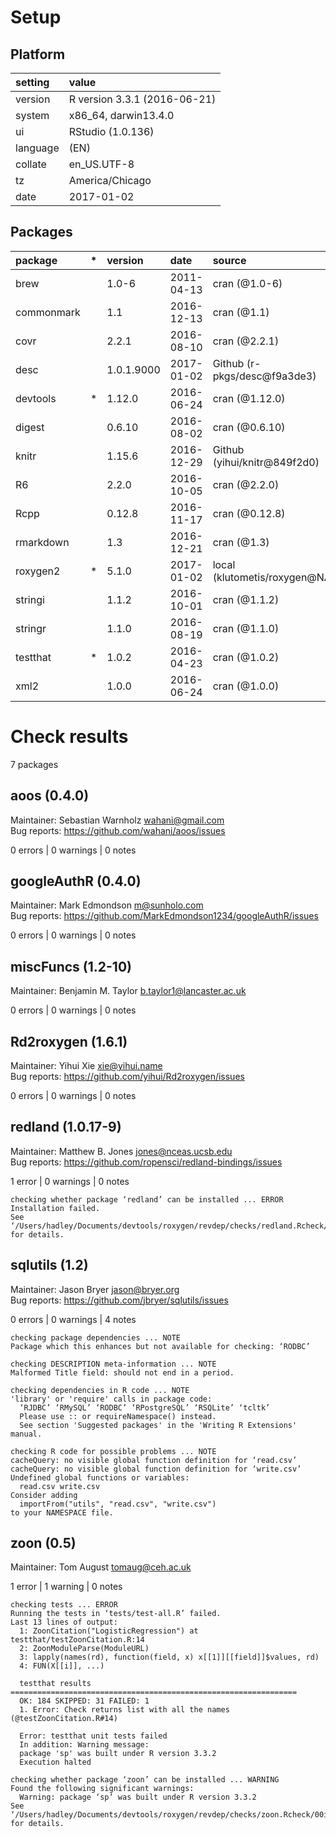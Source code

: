 # Setup

## Platform

|setting  |value                        |
|:--------|:----------------------------|
|version  |R version 3.3.1 (2016-06-21) |
|system   |x86_64, darwin13.4.0         |
|ui       |RStudio (1.0.136)            |
|language |(EN)                         |
|collate  |en_US.UTF-8                  |
|tz       |America/Chicago              |
|date     |2017-01-02                   |

## Packages

|package    |*  |version    |date       |source                        |
|:----------|:--|:----------|:----------|:-----------------------------|
|brew       |   |1.0-6      |2011-04-13 |cran (@1.0-6)                 |
|commonmark |   |1.1        |2016-12-13 |cran (@1.1)                   |
|covr       |   |2.2.1      |2016-08-10 |cran (@2.2.1)                 |
|desc       |   |1.0.1.9000 |2017-01-02 |Github (r-pkgs/desc@f9a3de3)  |
|devtools   |*  |1.12.0     |2016-06-24 |cran (@1.12.0)                |
|digest     |   |0.6.10     |2016-08-02 |cran (@0.6.10)                |
|knitr      |   |1.15.6     |2016-12-29 |Github (yihui/knitr@849f2d0)  |
|R6         |   |2.2.0      |2016-10-05 |cran (@2.2.0)                 |
|Rcpp       |   |0.12.8     |2016-11-17 |cran (@0.12.8)                |
|rmarkdown  |   |1.3        |2016-12-21 |cran (@1.3)                   |
|roxygen2   |*  |5.1.0      |2017-01-02 |local (klutometis/roxygen@NA) |
|stringi    |   |1.1.2      |2016-10-01 |cran (@1.1.2)                 |
|stringr    |   |1.1.0      |2016-08-19 |cran (@1.1.0)                 |
|testthat   |*  |1.0.2      |2016-04-23 |cran (@1.0.2)                 |
|xml2       |   |1.0.0      |2016-06-24 |cran (@1.0.0)                 |

# Check results
7 packages

## aoos (0.4.0)
Maintainer: Sebastian Warnholz <wahani@gmail.com>  
Bug reports: https://github.com/wahani/aoos/issues

0 errors | 0 warnings | 0 notes

## googleAuthR (0.4.0)
Maintainer: Mark Edmondson <m@sunholo.com>  
Bug reports: https://github.com/MarkEdmondson1234/googleAuthR/issues

0 errors | 0 warnings | 0 notes

## miscFuncs (1.2-10)
Maintainer: Benjamin M. Taylor <b.taylor1@lancaster.ac.uk>

0 errors | 0 warnings | 0 notes

## Rd2roxygen (1.6.1)
Maintainer: Yihui Xie <xie@yihui.name>  
Bug reports: https://github.com/yihui/Rd2roxygen/issues

0 errors | 0 warnings | 0 notes

## redland (1.0.17-9)
Maintainer: Matthew B. Jones <jones@nceas.ucsb.edu>  
Bug reports: https://github.com/ropensci/redland-bindings/issues

1 error  | 0 warnings | 0 notes

```
checking whether package ‘redland’ can be installed ... ERROR
Installation failed.
See ‘/Users/hadley/Documents/devtools/roxygen/revdep/checks/redland.Rcheck/00install.out’ for details.
```

## sqlutils (1.2)
Maintainer: Jason Bryer <jason@bryer.org>  
Bug reports: https://github.com/jbryer/sqlutils/issues

0 errors | 0 warnings | 4 notes

```
checking package dependencies ... NOTE
Package which this enhances but not available for checking: ‘RODBC’

checking DESCRIPTION meta-information ... NOTE
Malformed Title field: should not end in a period.

checking dependencies in R code ... NOTE
'library' or 'require' calls in package code:
  ‘RJDBC’ ‘RMySQL’ ‘RODBC’ ‘RPostgreSQL’ ‘RSQLite’ ‘tcltk’
  Please use :: or requireNamespace() instead.
  See section 'Suggested packages' in the 'Writing R Extensions' manual.

checking R code for possible problems ... NOTE
cacheQuery: no visible global function definition for ‘read.csv’
cacheQuery: no visible global function definition for ‘write.csv’
Undefined global functions or variables:
  read.csv write.csv
Consider adding
  importFrom("utils", "read.csv", "write.csv")
to your NAMESPACE file.
```

## zoon (0.5)
Maintainer: Tom August <tomaug@ceh.ac.uk>

1 error  | 1 warning  | 0 notes

```
checking tests ... ERROR
Running the tests in ‘tests/test-all.R’ failed.
Last 13 lines of output:
  1: ZoonCitation("LogisticRegression") at testthat/testZoonCitation.R:14
  2: ZoonModuleParse(ModuleURL)
  3: lapply(names(rd), function(field, x) x[[1]][[field]]$values, rd)
  4: FUN(X[[i]], ...)
  
  testthat results ================================================================
  OK: 184 SKIPPED: 31 FAILED: 1
  1. Error: Check returns list with all the names (@testZoonCitation.R#14) 
  
  Error: testthat unit tests failed
  In addition: Warning message:
  package 'sp' was built under R version 3.3.2 
  Execution halted

checking whether package ‘zoon’ can be installed ... WARNING
Found the following significant warnings:
  Warning: package ‘sp’ was built under R version 3.3.2
See ‘/Users/hadley/Documents/devtools/roxygen/revdep/checks/zoon.Rcheck/00install.out’ for details.
```


